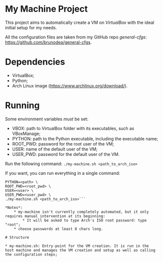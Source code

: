 # My Machine Project

This project aims to automatically create a VM on *VirtualBox* with the ideal initial setup for my needs.

All the configuration files are taken from my GitHub repo *general-cfgs*: https://github.com/brunodea/general-cfgs.

# Dependencies

* VirtualBox;
* Python;
* Arch Linux image (https://www.archlinux.org/download/).

# Running

Some environment variables *must* be set:
* VBOX: path to VirtualBox folder with its executables, such as VBoxManage;
* PYTHON: path to the Python executable, including the executable name;
* ROOT_PWD: password for the root user of the VM;
* USER: name of the default user of the VM;
* USER_PWD: password for the default user of the VM.

Run the following command:
```./my-machine.sh <path_to_arch_iso>```

If you want, you can run everything in a single command:
```VBOX=<path> \
PYTHON=<path> \
ROOT_PWD=<root_pwd> \
USER=<user> \
USER_PWD=<user_pwd> \
./my-machine.sh <path_to_arch_iso>```

*Notes*:
	* my-machine isn't currently completely automated, but it only requires manual intervention at its beginning:
		* It will be asked to type Arch's ISO root password: type "root";
	* choose passwords at least 8 chars long.

# Structure

* my-machine.sh: Entry-point for the VM creation. It is run in the host machine and manages the VM creation and setup as well as calling the configuration steps;
